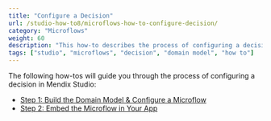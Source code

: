 ```yaml
---
title: "Configure a Decision"
url: /studio-how-to8/microflows-how-to-configure-decision/
category: "Microflows"
weight: 60
description: "This how-to describes the process of configuring a decision in Mendix Studio."
tags: ["studio", "microflows", "decision", "domain model", "how to"]
---
```


The following how-tos will guide you through the process of configuring a decision in Mendix Studio:

* [Step 1: Build the Domain Model & Configure a Microflow](/studio-how-to8/microflows-how-to-configure-decision-p1/)
* [Step 2: Embed the Microflow in Your App](/studio-how-to8/microflows-how-to-configure-decision-p2/)


